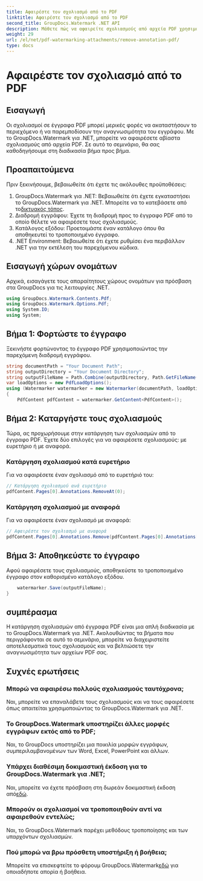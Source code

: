 ```yaml
---
title: Αφαιρέστε τον σχολιασμό από το PDF
linktitle: Αφαιρέστε τον σχολιασμό από το PDF
second_title: GroupDocs.Watermark .NET API
description: Μάθετε πώς να αφαιρείτε σχολιασμούς από αρχεία PDF χρησιμοποιώντας το GroupDocs.Watermark για .NET. Βελτιώστε την αναγνωσιμότητα του εγγράφου χωρίς κόπο.
weight: 29
url: /el/net/pdf-watermarking-attachments/remove-annotation-pdf/
type: docs
---
```

# Αφαιρέστε τον σχολιασμό από το PDF

## Εισαγωγή
Οι σχολιασμοί σε έγγραφα PDF μπορεί μερικές φορές να ακαταστήσουν το περιεχόμενο ή να παρεμποδίσουν την αναγνωσιμότητα του εγγράφου. Με το GroupDocs.Watermark για .NET, μπορείτε να αφαιρέσετε αβίαστα σχολιασμούς από αρχεία PDF. Σε αυτό το σεμινάριο, θα σας καθοδηγήσουμε στη διαδικασία βήμα προς βήμα.
## Προαπαιτούμενα
Πριν ξεκινήσουμε, βεβαιωθείτε ότι έχετε τις ακόλουθες προϋποθέσεις:
1.  GroupDocs.Watermark για .NET: Βεβαιωθείτε ότι έχετε εγκαταστήσει το GroupDocs.Watermark για .NET. Μπορείτε να το κατεβάσετε από το[δικτυακός τόπος](https://releases.groupdocs.com/Watermark/net/).
2. Διαδρομή εγγράφου: Έχετε τη διαδρομή προς το έγγραφο PDF από το οποίο θέλετε να αφαιρέσετε τους σχολιασμούς.
3. Κατάλογος εξόδου: Προετοιμάστε έναν κατάλογο όπου θα αποθηκευτεί το τροποποιημένο έγγραφο.
4. .NET Environment: Βεβαιωθείτε ότι έχετε ρυθμίσει ένα περιβάλλον .NET για την εκτέλεση του παρεχόμενου κώδικα.

## Εισαγωγή χώρων ονομάτων
Αρχικά, εισαγάγετε τους απαραίτητους χώρους ονομάτων για πρόσβαση στα GroupDocs για τις λειτουργίες .NET.
```csharp
using GroupDocs.Watermark.Contents.Pdf;
using GroupDocs.Watermark.Options.Pdf;
using System.IO;
using System;
```
## Βήμα 1: Φορτώστε το έγγραφο
Ξεκινήστε φορτώνοντας το έγγραφο PDF χρησιμοποιώντας την παρεχόμενη διαδρομή εγγράφου.
```csharp
string documentPath = "Your Document Path";
string outputDirectory = "Your Document Directory";
string outputFileName = Path.Combine(outputDirectory, Path.GetFileName(documentPath));
var loadOptions = new PdfLoadOptions();
using (Watermarker watermarker = new Watermarker(documentPath, loadOptions))
{
    PdfContent pdfContent = watermarker.GetContent<PdfContent>();
```
## Βήμα 2: Καταργήστε τους σχολιασμούς
Τώρα, ας προχωρήσουμε στην κατάργηση των σχολιασμών από το έγγραφο PDF. Έχετε δύο επιλογές για να αφαιρέσετε σχολιασμούς: με ευρετήριο ή με αναφορά.
### Κατάργηση σχολιασμού κατά ευρετήριο
Για να αφαιρέσετε έναν σχολιασμό από το ευρετήριό του:
```csharp
// Κατάργηση σχολιασμού ανά ευρετήριο
pdfContent.Pages[0].Annotations.RemoveAt(0);
```
### Κατάργηση σχολιασμού με αναφορά
Για να αφαιρέσετε έναν σχολιασμό με αναφορά:
```csharp
// Αφαιρέστε τον σχολιασμό με αναφορά
pdfContent.Pages[0].Annotations.Remove(pdfContent.Pages[0].Annotations[0]);
```
## Βήμα 3: Αποθηκεύστε το έγγραφο
Αφού αφαιρέσετε τους σχολιασμούς, αποθηκεύστε το τροποποιημένο έγγραφο στον καθορισμένο κατάλογο εξόδου.
```csharp
    watermarker.Save(outputFileName);
}
```

## συμπέρασμα
Η κατάργηση σχολιασμών από έγγραφα PDF είναι μια απλή διαδικασία με το GroupDocs.Watermark για .NET. Ακολουθώντας τα βήματα που περιγράφονται σε αυτό το σεμινάριο, μπορείτε να διαχειριστείτε αποτελεσματικά τους σχολιασμούς και να βελτιώσετε την αναγνωσιμότητα των αρχείων PDF σας.
## Συχνές ερωτήσεις
### Μπορώ να αφαιρέσω πολλούς σχολιασμούς ταυτόχρονα;
Ναι, μπορείτε να επαναλάβετε τους σχολιασμούς και να τους αφαιρέσετε όπως απαιτείται χρησιμοποιώντας το GroupDocs.Watermark για .NET.
### Το GroupDocs.Watermark υποστηρίζει άλλες μορφές εγγράφων εκτός από το PDF;
Ναι, το GroupDocs υποστηρίζει μια ποικιλία μορφών εγγράφων, συμπεριλαμβανομένων των Word, Excel, PowerPoint και άλλων.
### Υπάρχει διαθέσιμη δοκιμαστική έκδοση για το GroupDocs.Watermark για .NET;
 Ναι, μπορείτε να έχετε πρόσβαση στη δωρεάν δοκιμαστική έκδοση από[εδώ](https://releases.groupdocs.com/).
### Μπορούν οι σχολιασμοί να τροποποιηθούν αντί να αφαιρεθούν εντελώς;
Ναι, το GroupDocs.Watermark παρέχει μεθόδους τροποποίησης και των υπαρχόντων σχολιασμών.
### Πού μπορώ να βρω πρόσθετη υποστήριξη ή βοήθεια;
 Μπορείτε να επισκεφτείτε το φόρουμ GroupDocs.Watermark[εδώ](https://forum.groupdocs.com/c/watermark/19) για οποιαδήποτε απορία ή βοήθεια.